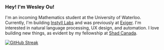 ### Hey! I'm Wesley Ou!

I'm an incoming Mathematics student at the University of Waterloo. Currently, I'm building [Instyll Labs](https://instyll.dev/) and was previously at [Exiger](https://www.exiger.com/). I'm interested in natural language processing, UX design, and automation. I love building new things, as evident by my fellowship at [Shad Canada](https://www.shad.ca/).  

[![GitHub Streak](https://streak-stats.demolab.com?user=C-FWES)](https://git.io/streak-stats)
